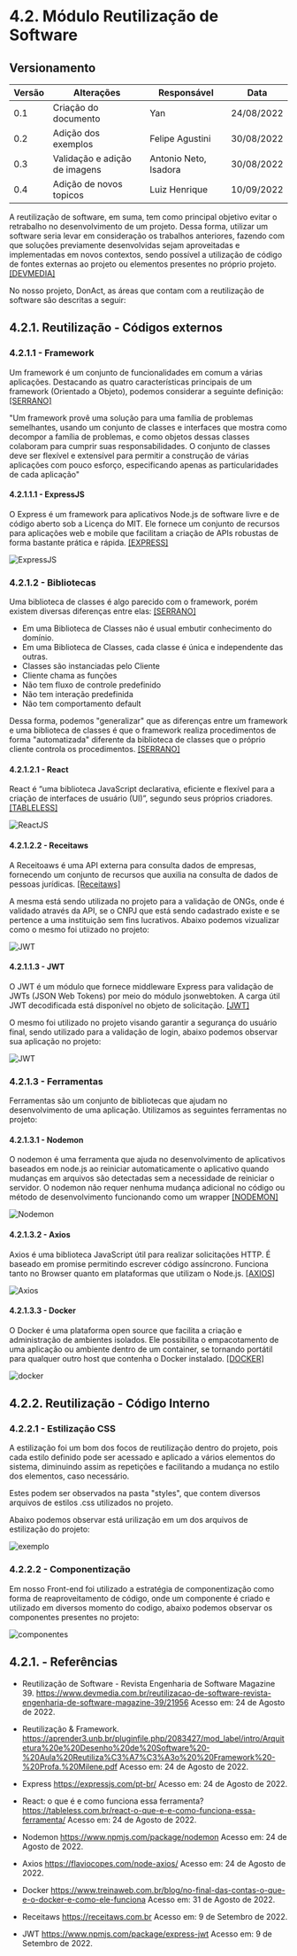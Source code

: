 # 4.2. Módulo Reutilização de Software

## Versionamento
| Versão | Alterações | Responsável  |    Data    |
| ------ | ---------- | -------------| ---------- |
| 0.1    | Criação do documento   | Yan | 24/08/2022 |
| 0.2    | Adição dos exemplos  | Felipe Agustini  | 30/08/2022 |
| 0.3    | Validação e adição de imagens  | Antonio Neto, Isadora | 30/08/2022 |
| 0.4   | Adição de novos topicos  | Luiz Henrique | 10/09/2022 |

A reutilização de software, em suma, tem como principal objetivo evitar o retrabalho no desenvolvimento de um projeto. Dessa forma, utilizar um software seria levar em consideração os trabalhos anteriores, fazendo com que soluções previamente desenvolvidas sejam aproveitadas e implementadas em novos contextos, sendo possível a utilização de código de fontes externas ao projeto ou elementos presentes no próprio projeto. [[DEVMEDIA]](#ref1)

No nosso projeto, DonAct, as áreas que contam com a reutilização de software são descritas a seguir:


## 4.2.1. Reutilização - Códigos externos

### 4.2.1.1 - Framework

Um framework é um conjunto de funcionalidades em comum a várias aplicações. Destacando as quatro características principais de um framework (Orientado a Objeto), podemos considerar a seguinte definição: [[SERRANO]](#ref2)

"Um framework provê uma solução para uma família de problemas semelhantes, usando um conjunto de classes e interfaces que mostra como decompor a família de problemas, e como objetos dessas classes colaboram para cumprir suas responsabilidades. O conjunto de classes deve ser flexível e extensível para permitir a construção de várias aplicações com pouco esforço, especificando apenas as particularidades de cada aplicação"

#### 4.2.1.1.1 - ExpressJS

O Express é um framework para aplicativos Node.js de software livre e de código aberto sob a Licença do MIT. Ele fornece um conjunto de recursos para aplicações web e mobile que facilitam a criação de APIs robustas de forma bastante prática e rápida. [[EXPRESS]](#ref2)


![ExpressJS](../imgs/expressJSlogo.png)

### 4.2.1.2 - Bibliotecas

Uma biblioteca de classes é algo parecido com o framework, porém existem diversas diferenças entre elas: [[SERRANO]](#ref2)  

- Em uma Biblioteca de Classes não é usual embutir conhecimento do
domínio.
- Em uma Biblioteca de Classes, cada classe é única e independente
das outras.
- Classes são instanciadas pelo Cliente
- Cliente chama as funções
- Não tem fluxo de controle predefinido
- Não tem interação predefinida
- Não tem comportamento default

Dessa forma, podemos "generalizar" que as diferenças entre um framework e uma biblioteca de classes é que o framework realiza procedimentos de forma "automatizada" diferente da biblioteca de classes que o próprio cliente controla os procedimentos. [[SERRANO]](#ref2)


#### 4.2.1.2.1 - React

React é “uma biblioteca JavaScript declarativa, eficiente e flexível para a criação de interfaces de usuário (UI)”, segundo seus próprios criadores. [[TABLELESS]](#ref4)

![ReactJS](../imgs/reactJSlogo.png)


#### 4.2.1.2.2 - Receitaws

A Receitoaws é uma API externa para consulta dados de empresas, fornecendo um conjunto de recursos que auxilia na consulta de dados de pessoas jurídicas. [[Receitaws]](#ref8)

A mesma está sendo utilizada no projeto para a validação de ONGs, onde é validado através da API, se o CNPJ que está sendo cadastrado existe e se  pertence a uma instituição sem fins lucrativos. Abaixo podemos vizualizar como o mesmo foi utiizado no projeto:

![JWT](../imgs/receita.png)

#### 4.2.1.1.3 - JWT

O JWT é um módulo que fornece middleware Express para validação de JWTs (JSON Web Tokens) por meio do módulo jsonwebtoken. A carga útil JWT decodificada está disponível no objeto de solicitação. [[JWT]](#ref9)

O mesmo foi utilizado no projeto visando garantir a segurança do usuário final, sendo utilizado para a validação de login, abaixo podemos observar sua aplicação no projeto:
 
![JWT](../imgs/jwt.png)


### 4.2.1.3 - Ferramentas

Ferramentas são um conjunto de bibliotecas que ajudam no desenvolvimento de uma aplicação. Utilizamos as seguintes ferramentas no projeto:

#### 4.2.1.3.1 - Nodemon

O nodemon é uma ferramenta que ajuda no desenvolvimento de aplicativos baseados em node.js ao reiniciar automaticamente o aplicativo quando mudanças em arquivos são detectadas sem a necessidade de reiniciar o servidor. O nodemon não requer nenhuma mudança adicional no código ou método de desenvolvimento funcionando como um wrapper [[NODEMON]](#ref5)

![Nodemon](../imgs/nodemonNPMlogo.png)


#### 4.2.1.3.2 - Axios

Axios é uma biblioteca JavaScript útil para realizar solicitações HTTP. É baseado em promise permitindo escrever código assíncrono. Funciona tanto no Browser quanto em plataformas que utilizam o Node.js. [[AXIOS]](#ref6)

![Axios](../imgs/axiosNPMlogo.png)

#### 4.2.1.3.3 - Docker

O Docker é uma plataforma open source que facilita a criação e administração de ambientes isolados. Ele possibilita o empacotamento de uma aplicação ou ambiente dentro de um container, se tornando portátil para qualquer outro host que contenha o Docker instalado. [[DOCKER]](#ref7)

![docker](../imgs/dockerlogo.png)


## 4.2.2. Reutilização - Código Interno

### 4.2.2.1 - Estilização CSS

A estilização foi um bom dos focos de reutilização dentro do projeto, pois cada estilo definido pode ser acessado e aplicado a vários elementos do sistema, diminuindo assim as repetições e facilitando a mudança no estilo dos elementos, caso necessário.

Estes podem ser observados na pasta "styles", que contem diversos arquivos de estilos .css utilizados no projeto.

Abaixo podemos observar está urilização em um dos arquivos de estilização do projeto: 

![exemplo](../imgs/exemploreutilizacao.PNG)

### 4.2.2.2 - Componentização

Em nosso Front-end foi utilizado a estratégia de componentização como forma de reaproveitamento de código, onde um componente é criado e utilizado em diversos momento do codigo, abaixo podemos observar os componentes presentes no projeto:

![componentes](../imgs/componentes.png)

## 4.2.1. - Referências

<a id="ref1"></a> 
- Reutilização de Software - Revista Engenharia de Software Magazine 39. <https://www.devmedia.com.br/reutilizacao-de-software-revista-engenharia-de-software-magazine-39/21956> Acesso em: 24 de Agosto de 2022.

<a id="ref2"></a>
- Reutilização & Framework. <https://aprender3.unb.br/pluginfile.php/2083427/mod_label/intro/Arquitetura%20e%20Desenho%20de%20Software%20-%20Aula%20Reutiliza%C3%A7%C3%A3o%20%20Framework%20-%20Profa.%20Milene.pdf> Acesso em: 24 de Agosto de 2022.

<a id="ref3"></a>
- Express <https://expressjs.com/pt-br/> Acesso em: 24 de Agosto de 2022.

<a id="ref4"></a>
- React: o que é e como funciona essa ferramenta? <https://tableless.com.br/react-o-que-e-e-como-funciona-essa-ferramenta/> Acesso em: 24 de Agosto de 2022.

<a id="ref5"></a>
- Nodemon <https://www.npmjs.com/package/nodemon> Acesso em: 24 de Agosto de 2022.

<a id="ref6"></a>
- Axios <https://flaviocopes.com/node-axios/> Acesso em: 24 de Agosto de 2022.

<a id="ref7"></a>
- Docker <https://www.treinaweb.com.br/blog/no-final-das-contas-o-que-e-o-docker-e-como-ele-funciona> Acesso em: 31 de Agosto de 2022.

<a id="ref8"></a>
- Receitaws <https://receitaws.com.br> Acesso em: 9 de Setembro de 2022.

<a id="ref9"></a>
- JWT <https://www.npmjs.com/package/express-jwt> Acesso em: 9 de Setembro de 2022.